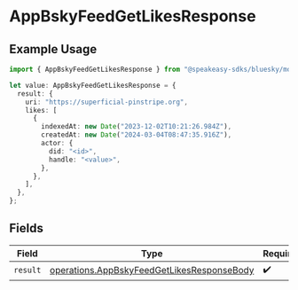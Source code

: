 # AppBskyFeedGetLikesResponse

## Example Usage

```typescript
import { AppBskyFeedGetLikesResponse } from "@speakeasy-sdks/bluesky/models/operations";

let value: AppBskyFeedGetLikesResponse = {
  result: {
    uri: "https://superficial-pinstripe.org",
    likes: [
      {
        indexedAt: new Date("2023-12-02T10:21:26.984Z"),
        createdAt: new Date("2024-03-04T08:47:35.916Z"),
        actor: {
          did: "<id>",
          handle: "<value>",
        },
      },
    ],
  },
};
```

## Fields

| Field                                                                                                    | Type                                                                                                     | Required                                                                                                 | Description                                                                                              |
| -------------------------------------------------------------------------------------------------------- | -------------------------------------------------------------------------------------------------------- | -------------------------------------------------------------------------------------------------------- | -------------------------------------------------------------------------------------------------------- |
| `result`                                                                                                 | [operations.AppBskyFeedGetLikesResponseBody](../../models/operations/appbskyfeedgetlikesresponsebody.md) | :heavy_check_mark:                                                                                       | N/A                                                                                                      |